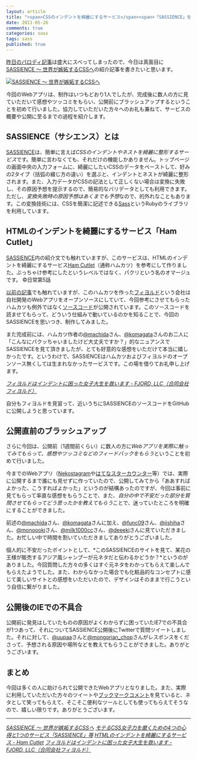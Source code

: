 ```yaml
---
layout: article
title: "<span>CSSのインデントを綺麗にするサービス</span><span>「SASSIENCE」を作ってみた</span>"
date: 2011-05-26
comments: true
categories: sass
tags: sass
published: true
---
```


[昨日のパロディ記事](/2011/05/25/css-joshiryoku-web-service-sassience)は盛大にスベってしまったので、今日は真面目に[SASSIENCE ～ 世界が嫉妬するCSSへ](http://sassience.com/)の紹介記事を書きたいと思います。

[![SASSIENCE ～ 世界が嫉妬するCSSへ](/assets/common/logo-sassience.gif)](http://sassience.com/)

今回のWebアプリは、制作はいつもどおり1人でしたが、完成後に数人の方に見ていただいて感想やツッコミをもらい、公開前にブラッシュアップするということを初めて行いました。協力していただいた方々へのお礼も兼ねて、サービスの概要や公開に至るまでの過程を紹介します。

<!-- READMORE -->

## SASSIENCE（サシエンス）とは

[SASSIENCE](http://sassience.com/)は、簡単に言えば*CSSのインデントやネストを綺麗に整形するサービス*です。簡単に言わなくても、それだけの機能しかありません。トップページの画面中央の入力フォームに、綺麗にしたいCSSのデータをペーストして、好みの2タイプ（括弧の綴じ方の違い）を選ぶと、インデントとネストが綺麗に整形されます。また、入力データがCSSの記法として正しくない場合は変換に失敗し、その原因予想を提示するので、簡易的なバリデータとしても利用できます。ただし、*変換失敗時の原因予想はあくまでも予想*なので、的外れなこともあります。この変換技術には、CSSを簡潔に記述できる[Sass](http://sass-lang.com/)というRubyのライブラリを利用しています。


## HTMLのインデントを綺麗にするサービス「Ham Cutlet」

[SASSIENCE](http://sassience.com/)内の紹介文でも触れていますが、このサービスは、HTMLのインデントを綺麗にするサービス[Ham Cutlet](http://hamcutlet.fjord.jp/)（通称ハムカツ）を参考にして作りました。ぶっちゃけ参考にしたというレベルではなく、パクリという名のオマージュです。 &copy;日常第5話

[以前の記事](/2011/05/06/ruby-heroku-web-app-development-tips-8)でも触れていますが、このハムカツを作った[フィヨルド](http://fjord.jp/love/534.html)という会社は自社開発のWebアプリをオープンソースにしていて、今回参考にさせてもらったハムカツも例外ではなく[ソースコード](https://github.com/komagata/hamcutlet)が公開されています。このソースコードを読ませてもらって、どういう仕組みで動いているのかを知ることで、今回のSASSIENCEを思いつき、制作してみました。

また完成前には、ハムカツ作者の[@machida](http://twitter.com/#!/machida)さん、[@komagata](http://twitter.com/#!/komagata)さんのお二人に「こんなにパクッちゃいましたけど大丈夫ですか？」的なニュアンスでSASSIENCEを見て頂きましたが、とても好意的な感想をいただけて本当に嬉しかったです。というわけで、SASSIENCEはハムカツおよびフィヨルドのオープンソース無くしては生まれなかったサービスです。この場を借りてお礼申し上げます。

<cite>[フィヨルドはインデントに困った女子大生を救います - FJORD, LLC（合同会社フィヨルド）](http://fjord.jp/love/814.html)</cite>

自分もフィヨルドを見習って、近いうちにSASSIENCEのソースコードをGitHubに公開しようと思っています。


## 公開直前のブラッシュアップ

さらに今回は、公開前（1週間前くらい）に数人の方に*Webアプリを実際に触ってみてもらって、感想やツッコミなどのフィードバックをもらう*ということを初めて行いました。

今までのWebアプリ（[Nekostagram](http://nekostagram.heroku.com/)や[はてなスターカウンター](http://hatenastar.heroku.com/)等）では、実際に公開するまで誰にも見せずに作っていたので、公開してみてから「ああすればよかった、こうすればよかった」というのが結構あったのですが、今回は事前に見てもらって率直な感想をもらうことで、また、*自分の中で不安だった部分を質問させてもらってどう思ったかを教えてもらう*ことで、迷っていたところを明確にすることができました。

前述の[@machida](http://twitter.com/#!/machida)さん、[@komagata](http://twitter.com/#!/komagata)さんに加え、[@func09](http://twitter.com/#!/func09)さん、[@jishiha](http://twitter.com/#!/jishiha)さん、[@monoooki](http://twitter.com/#!/monoooki)さん、[@milk1000cc](http://twitter.com/#!/milk1000cc)さん、[@deeeki](http://twitter.com/#!/deeeki)さんに見ていただきました。お忙しい中で時間を割いていただきましてありがとうございました。

個人的に不安だったポイントとして、*このSASSIENCEのサイトを見て、某花の王様が販売するアジア風シャンプーが元ネタだと伝わるかどうか？*というのがありました。今回質問した方々の多くはすぐ元ネタをわかってもらえて楽しんでもらえたようでした。また、わからなかった場合でも化粧品的なコンセプトに感じて美しいサイトとの感想をいただいたので、デザインはそのままで行こうという自信に繋がりました。


## 公開後のIEでの不具合

公開前に発見はしていたものの原因がよくわからずに困っていたIE7での不具合が1つあって、それについてSASSIENCE公開後にTwitterで質問ツイートしました。それに対して、[@uupaa](http://twitter.com/#!/uupaa)さんと[@mongorian_chop](http://twitter.com/#!/mongorian_chop)さんがレスポンスをくださって、予想される原因や場所などを教えてもらうことができました。ありがとうございます。


## まとめ

今回は多くの人に助けられて公開できたWebアプリとなりました。また、実際に利用していただいた方々のツイートや[ブックマークコメント](http://b.hatena.ne.jp/entry/sassience.com/)を見ていると、ネタとして笑ってもらえて、そこそこ便利なツールとしても使ってもらえてそうなので、嬉しい限りです。ありがとうございます。

* * *

<cite>[SASSIENCE ～ 世界が嫉妬するCSSへ](http://sassience.com/)</cite>
<cite>[モテるCSS女子力を磨くための4つの心得と1つのサービス「SASSIENCE」等](/2011/05/25/css-joshiryoku-web-service-sassience)</cite>
<cite>[HTMLのインデントを綺麗にするサービス - Ham Cutlet](http://hamcutlet.fjord.jp/)</cite>
<cite>[フィヨルドはインデントに困った女子大生を救います - FJORD, LLC（合同会社フィヨルド）](http://fjord.jp/love/814.html)</cite>

